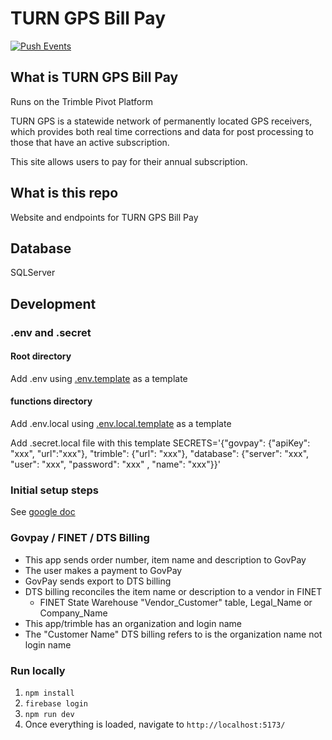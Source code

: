 # TURN GPS Bill Pay

[![Push Events](https://github.com/agrc/turn-gps-billpay/actions/workflows/push.yml/badge.svg)](https://github.com/agrc/turn-gps-billpay/actions/workflows/push.yml)

## What is TURN GPS Bill Pay

Runs on the Trimble Pivot Platform

TURN GPS is a statewide network of permanently located GPS receivers, which provides both real time corrections and data for post processing to those that have an active subscription.

This site allows users to pay for their annual subscription.

## What is this repo

Website and endpoints for TURN GPS Bill Pay

## Database

SQLServer

## Development

### .env and .secret

#### Root directory
Add .env using [.env.template](.env.template) as a template

#### functions directory
Add .env.local using [.env.local.template](functions/.env.local.template) as a template

Add .secret.local file with this template
SECRETS='{"govpay": {"apiKey": "xxx", "url":"xxx"}, 
"trimble": {"url": "xxx"}, 
"database": {"server": "xxx", "user": "xxx", "password": "xxx" , "name": "xxx"}}'

### Initial setup steps
See [google doc](https://docs.google.com/document/d/14j7817psXXKBa9vGuP0nd6bKcxYuDeeCdYWES7kQ65Y/edit?usp=sharing)

### Govpay / FINET / DTS Billing 

- This app sends order number, item name and description to GovPay
- The user makes a payment to GovPay
- GovPay sends export to DTS billing
- DTS billing reconciles the item name or description to a vendor in FINET
  - FINET State Warehouse "Vendor_Customer" table, Legal_Name or Company_Name
- This app/trimble has an organization and login name
- The "Customer Name" DTS billing refers to is the organization name not login name

### Run locally

1. `npm install`
1. `firebase login`
1. `npm run dev`
1. Once everything is loaded, navigate to `http://localhost:5173/`
